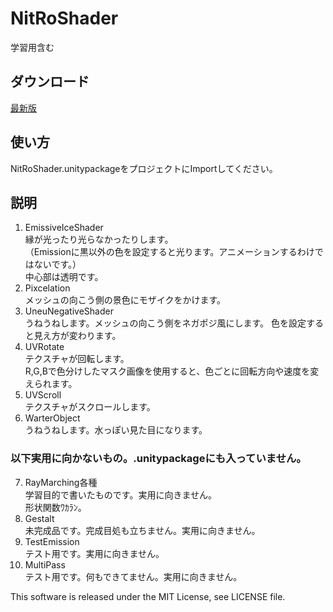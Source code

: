 # NitRoShader
 学習用含む

## ダウンロード
[最新版](https://github.com/NitRogeeen/NitRoShader/releases/latest)

## 使い方
NitRoShader.unitypackageをプロジェクトにImportしてください。

## 説明
1. EmissiveIceShader  
 縁が光ったり光らなかったりします。  
 （Emissionに黒以外の色を設定すると光ります。アニメーションするわけではないです。）  
 中心部は透明です。
2. Pixcelation  
 メッシュの向こう側の景色にモザイクをかけます。
3. UneuNegativeShader  
 うねうねします。メッシュの向こう側をネガポジ風にします。
 色を設定すると見え方が変わります。
4. UVRotate  
 テクスチャが回転します。  
 R,G,Bで色分けしたマスク画像を使用すると、色ごとに回転方向や速度を変えられます。
5. UVScroll  
 テクスチャがスクロールします。
6. WarterObject  
 うねうねします。水っぽい見た目になります。

### 以下実用に向かないもの。.unitypackageにも入っていません。
7. RayMarching各種  
 学習目的で書いたものです。実用に向きません。  
 形状関数ﾜｶﾗﾝ。
8. Gestalt  
 未完成品です。完成目処も立ちません。実用に向きません。
9. TestEmission  
 テスト用です。実用に向きません。
10. MultiPass  
 テスト用です。何もできてません。実用に向きません。

This software is released under the MIT License, see LICENSE file.
